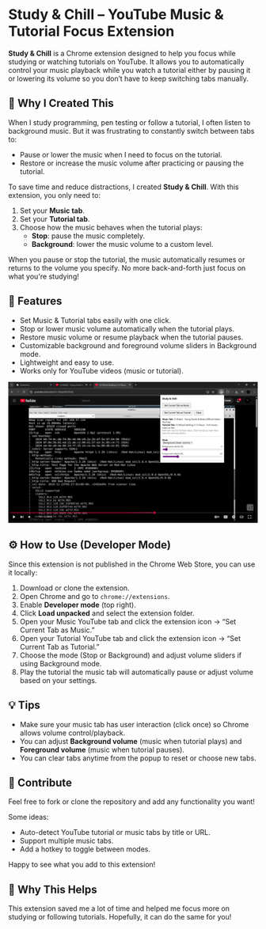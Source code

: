 # Study & Chill – YouTube Music & Tutorial Focus Extension

**Study & Chill** is a Chrome extension designed to help you focus while studying or watching tutorials on YouTube. It allows you to automatically control your music playback while you watch a tutorial  either by pausing it or lowering its volume so you don’t have to keep switching tabs manually.



## 📝 Why I Created This

When I study programming, pen testing or follow a tutorial, I often listen to background music. But it was frustrating to constantly switch between tabs to:

- Pause or lower the music when I need to focus on the tutorial.  
- Restore or increase the music volume after practicing or pausing the tutorial.  

To save time and reduce distractions, I created **Study & Chill**. With this extension, you only need to:

1. Set your **Music tab**.  
2. Set your **Tutorial tab**.  
3. Choose how the music behaves when the tutorial plays:  
   - **Stop**: pause the music completely.  
   - **Background**: lower the music volume to a custom level.  

When you pause or stop the tutorial, the music automatically resumes or returns to the volume you specify. No more back-and-forth just focus on what you're studying!



## 🎯 Features

- Set Music & Tutorial tabs easily with one click.  
- Stop or lower music volume automatically when the tutorial plays.  
- Restore music volume or resume playback when the tutorial pauses.  
- Customizable background and foreground volume sliders in Background mode.  
- Lightweight and easy to use.  
- Works only for YouTube videos (music or tutorial).  

![Popup Screenshot](screenshot.png)


## ⚙️ How to Use (Developer Mode)

Since this extension is not published in the Chrome Web Store, you can use it locally:

1. Download or clone the extension.  
2. Open Chrome and go to `chrome://extensions`.  
3. Enable **Developer mode** (top right).  
4. Click **Load unpacked** and select the extension folder.  
5. Open your Music YouTube tab and click the extension icon → “Set Current Tab as Music.”  
6. Open your Tutorial YouTube tab and click the extension icon → “Set Current Tab as Tutorial.”  
7. Choose the mode (Stop or Background) and adjust volume sliders if using Background mode.  
8. Play the tutorial the music tab will automatically pause or adjust volume based on your settings.  



## 💡 Tips

- Make sure your music tab has user interaction (click once) so Chrome allows volume control/playback.  
- You can adjust **Background volume** (music when tutorial plays) and **Foreground volume** (music when tutorial pauses).  
- You can clear tabs anytime from the popup to reset or choose new tabs.  



## 🚀 Contribute

Feel free to fork or clone the repository and add any functionality you want!  

Some ideas:  
- Auto-detect YouTube tutorial or music tabs by title or URL.  
- Support multiple music tabs.  
- Add a hotkey to toggle between modes.  

Happy to see what you add to this extension!



## 🙏 Why This Helps

This extension saved me a lot of time and helped me focus more on studying or following tutorials. Hopefully, it can do the same for you!